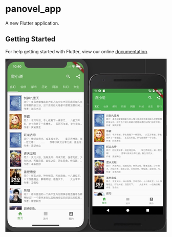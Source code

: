 # panovel_app

A new Flutter application.

## Getting Started

For help getting started with Flutter, view our online
[documentation](https://flutter.io/).

![](./doc/pic.jpeg)